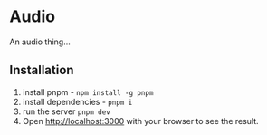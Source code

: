 # Audio

An audio thing...

## Installation 

1. install pnpm - `npm install -g pnpm`
1. install dependencies - `pnpm i`
1. run the server `pnpm dev`
1. Open [http://localhost:3000](http://localhost:3000) with your browser to see the result.